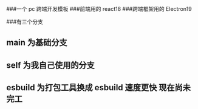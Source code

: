 ###一个 pc 跨端开发模板
###前端用的 react18
###跨端框架用的 Electron19

###有三个分支
## main 为基础分支
## self 为我自己使用的分支
## esbuild 为打包工具换成 esbuild  速度更快 现在尚未完工